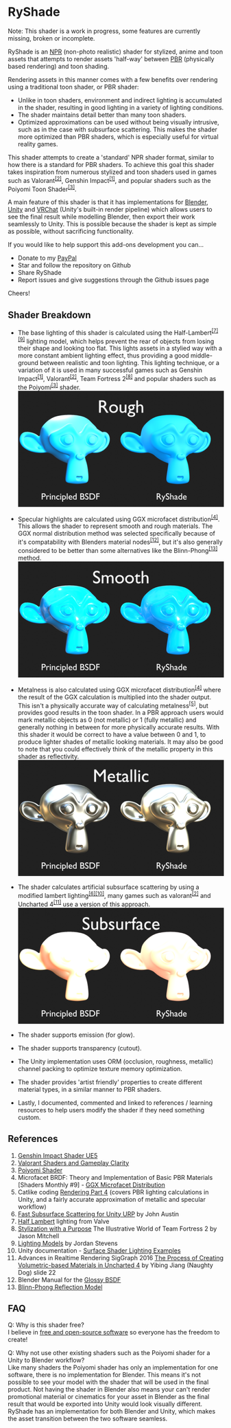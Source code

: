 # RyShade
Note: This shader is a work in progress, some features are currently missing, broken or incomplete.

RyShade is an [NPR](https://en.wikipedia.org/wiki/Non-photorealistic_rendering) (non-photo realistic) shader for stylized, anime and toon assets that attempts to render assets 'half-way' between [PBR](https://en.wikipedia.org/wiki/Physically_based_rendering) (physically based rendering) and toon shading. 

Rendering assets in this manner comes with a few benefits over rendering using a traditional toon shader, or PBR shader:
- Unlike in toon shaders, environment and indirect lighting is accumulated in the shader, resulting in good lighting in a variety of lighting conditions.
- The shader maintains detail better than many toon shaders.
- Optimized approximations can be used without being visually intrusive, such as in the case with subsurface scattering. This makes the shader more optimized than PBR shaders, which is especially useful for virtual reality games.

This shader attempts to create a 'standard' NPR shader format, similar to how there is a standard for PBR shaders. To achieve this goal this shader takes inspiration from numerous stylized and toon shaders used in games such as Valorant<sup>[[2]](#2)</sup>, Genshin Impact<sup>[[1]](#1)</sup>, and popular shaders such as the Poiyomi Toon Shader<sup>[[3]](#3)</sup>.

A main feature of this shader is that it has implementations for [Blender](https://www.blender.org/), [Unity](https://unity.com/) and [VRChat](https://hello.vrchat.com/) (Unity's built-in render pipeline) which allows users to see the final result while modelling Blender, then export their work seamlessly to Unity. This is possible because the shader is kept as simple as possible, without sacrificing functionality.

If you would like to help support this add-ons development you can...
- Donate to my [PayPal](https://paypal.me/RyverCA?country.x=CA&locale.x=en_US)
- Star and follow the repository on Github
- Share RyShade
- Report issues and give suggestions through the Github issues page

Cheers!

## Shader Breakdown

- The base lighting of this shader is calculated using the Half-Lambert<sup>[[7]](#7)</sup><sup>[[9]](#9)</sup> lighting model, which helps prevent the rear of objects from losing their shape and looking too flat. This lights assets in a stylied way with a more constant ambient lighting effect, thus providing a good middle-ground between realistic and toon lighting. This lighting technique, or a variation of it is used in many successful games such as Genshin Impact<sup>[[1]](#1)</sup>, Valorant<sup>[[2]](#2)</sup>, Team Fortress 2<sup>[[8]](#8)</sup> and popular shaders such as the Poiyomi<sup>[[3]](#3)</sup> shader.
![alt text](https://raw.githubusercontent.com/LoganFairbairn/RyToon/main/ShaderPreviews/RyToon_RoughMaterial.png?raw=true)

- Specular highlights are calculated using GGX microfacet distribution<sup>[[4]](#4)</sup>. This allows the shader to represent smooth and rough materials. The GGX normal distribution method was selected specifically because of it's compatability with Blenders material nodes<sup>[[12]](#12)</sup>, but it's also generally considered to be better than some alternatives like the Blinn-Phong<sup>[[13]](#13)</sup> method.
![alt text](https://raw.githubusercontent.com/LoganFairbairn/RyToon/main/ShaderPreviews/RyToon_SmoothMaterial.png?raw=true)

- Metalness is also calculated using GGX microfacet distribution<sup>[[4]](#4)</sup> where the result of the GGX calculation is multiplied into the shader output. This isn't a physically accurate way of calculating metalness<sup>[[5]](#5)</sup>, but provides good results in the toon shader. In a PBR approach users would mark metallic objects as 0 (not metallic) or 1 (fully metallic) and generally nothing in between for more physically accurate results. With this shader it would be correct to have a value between 0 and 1, to produce lighter shades of metallic looking materials. It may also be good to note that you could effectively think of the metallic property in this shader as reflectivity.
![alt text](https://raw.githubusercontent.com/LoganFairbairn/RyToon/main/ShaderPreviews/RyToon_MetallicMaterial.png?raw=true)

- The shader calculates artificial subsurface scattering by using a modified lambert lighting<sup>[[6]](#6)</sup><sup>[[10]](#10)</sup>, many games such as valorant<sup>[[2]](#2)</sup> and Uncharted 4<sup>[[11]](#11)</sup> use a version of this approach.
![alt text](https://raw.githubusercontent.com/LoganFairbairn/RyToon/main/ShaderPreviews/RyToon_SubsurfaceMaterial.png?raw=true)

- The shader supports emission (for glow).

- The shader supports transparency (cutout).

- The Unity implementation uses ORM (occlusion, roughness, metallic) channel packing to optimize texture memory optimization.

- The shader provides 'artist friendly' properties to create different material types, in a similar manner to PBR shaders.

- Lastly, I documented, commented and linked to references / learning resources to help users modify the shader if they need something custom.

## References

1. <a href="https://www.artstation.com/artwork/g0gGOm" target="_blank" name="1">Genshin Impact Shader UE5</a>
2. <a href="https://technology.riotgames.com/news/valorant-shaders-and-gameplay-clarity" target="_blank" name="2">Valorant Shaders and Gameplay Clarity</a>
3. <a href="https://github.com/poiyomi/PoiyomiToonShader" target="_blank" name="3">Poiyomi Shader</a>
4. Microfacet BRDF: Theory and Implementation of Basic PBR Materials [Shaders Monthly #9] - <a href="https://youtu.be/gya7x9H3mV0?si=Mvc9rkKFVvDJjx0d&t=930" target="_blank" name="4">GGX Microfacet Distribution</a>
5. Catlike coding <a href="https://catlikecoding.com/unity/tutorials/rendering/part-4/" target="_blank" name="5">Rendering Part 4</a> (covers PBR lighting calculations in Unity, and a fairly accurate approximation of metallic and specular workflow)
6. <a href="https://johnaustin.io/articles/2020/fast-subsurface-scattering-for-the-unity-urp" target="_blank" name="6">Fast Subsurface Scattering for Unity URP</a> by John Austin
7. <a href="https://developer.valvesoftware.com/wiki/Half_Lambert" target="_blank" name="7">Half Lambert</a> lighting from Valve
8. <a href="https://steamcdn-a.akamaihd.net/apps/valve/2008/GDC2008_StylizationWithAPurpose_TF2.pdf" target="_blank" name="8">Stylization with a Purpose</a> The Illustrative World of Team Fortress 2 by Jason Mitchell
9. <a href="https://www.jordanstevenstechart.com/lighting-models" target="_blank" name="9">Lighting Models</a> by Jordan Stevens
10. Unity documentation - <a href="https://docs.unity3d.com/Manual/SL-SurfaceShaderLightingExamples.html" target="_blank" name="10">Surface Shader Lighting Examples</a>
11. Advances in Realtime Rendering SigGraph 2016 <a href="https://advances.realtimerendering.com/s2010/Hable-Uncharted2(SIGGRAPH%202010%20Advanced%20RealTime%20Rendering%20Course).pdf" target="_blank" name="11">The Process of Creating Volumetric-based Materials in Uncharted 4</a> by Yibing Jiang (Naughty Dog) slide 22
12. Blender Manual for the <a href="https://docs.blender.org/manual/en/latest/render/shader_nodes/shader/glossy.html#glossy-bsdf" target="_blank" name="12">Glossy BSDF</a>
13. <a href="https://en.wikipedia.org/wiki/Blinn%E2%80%93Phong_reflection_model" target="_blank" name="13">Blinn-Phong Reflection Model</a>

## FAQ

Q: Why is this shader free?
<br>
I believe in [free and open-source software](https://www.gnu.org/philosophy/free-sw.html#four-freedoms) so everyone has the freedom to create!

Q: Why not use other existing shaders such as the Poiyomi shader for a Unity to Blender workflow?
<br>
Like many shaders the Poiyomi shader has only an implementation for one software, there is no implementation for Blender. This means it's not possible to see your model with the shader that will be used in the final product. Not having the shader in Blender also means your can't render promotional material or cinematics for your asset in Blender as the final result that would be exported into Unity would look visually different. RyShade has an implementation for both Blender and Unity, which makes the asset transition between the two software seamless.
